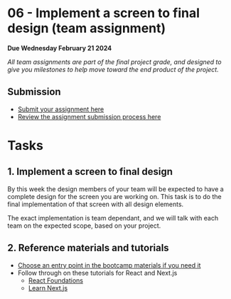 # 06 - Implement a screen to final design (team assignment)

**Due Wednesday February 21 2024**

_All team assignments are part of the final project grade, and designed to give you milestones to help move toward the end product of the project._

## Submission

- [Submit your assignment here](https://github.com/digital-product-jam-2024/course/issues/10)
- [Review the assignment submission process here](https://github.com/digital-product-jam-2024/course#assignments)

# Tasks

## 1. Implement a screen to final design

By this week the design members of your team will be expected to have a complete design for the screen you are working on. This task is to do the final implementation of that screen with all design elements.

The exact implementation is team dependant, and we will talk with each team on the expected scope, based on your project.

## 2. Reference materials and tutorials

- [Choose an entry point in the bootcamp materials if you need it](https://github.com/digital-product-jam-2024#bootcamp)
- Follow through on these tutorials for React and Next.js
  - [React Foundations](https://nextjs.org/learn/react-foundations)
  - [Learn Next.js](https://nextjs.org/learn/dashboard-app)

